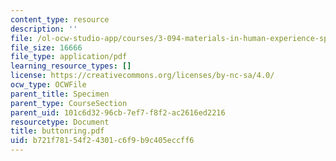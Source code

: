 ```yaml
---
content_type: resource
description: ''
file: /ol-ocw-studio-app/courses/3-094-materials-in-human-experience-spring-2004/b721f78154f24301c6f9b9c405eccff6_buttonring.pdf
file_size: 16666
file_type: application/pdf
learning_resource_types: []
license: https://creativecommons.org/licenses/by-nc-sa/4.0/
ocw_type: OCWFile
parent_title: Specimen
parent_type: CourseSection
parent_uid: 101c6d32-96cb-7ef7-f8f2-ac2616ed2216
resourcetype: Document
title: buttonring.pdf
uid: b721f781-54f2-4301-c6f9-b9c405eccff6
---
```

